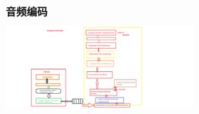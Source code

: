 ﻿#  音频编码


![音频编码流程图](https://github.com/chensongpoixs/crtc_doc/blob/master/audio_engine/img/10.1.audio_encode_rtp.png?raw=true)
